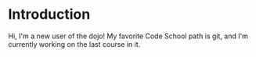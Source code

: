 Introduction
============
Hi, I'm a new user of the dojo!
My favorite Code School path is git, and I'm currently working on the last course in it.
